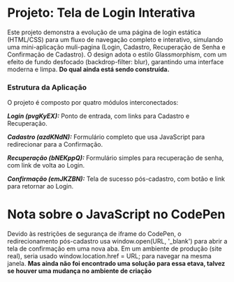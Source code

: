 # Projeto: Tela de Login Interativa

Este projeto demonstra a evolução de uma página de login estática (HTML/CSS) para um fluxo de navegação completo e interativo, simulando uma mini-aplicação muli-pagina (Login, Cadastro, Recuperação de 
Senha e Confirmação de Cadastro). O design adota o estilo Glassmorphism, com um efeito de fundo desfocado (backdrop-filter: blur), garantindo uma interface moderna e limpa. **Do qual ainda está sendo construída.**


### Estrutura da Aplicação


O projeto é composto por quatro módulos interconectados:

***Login (pvgKyEX):*** Ponto de entrada, com links para Cadastro e Recuperação.

***Cadastro (azdKNdN):*** Formulário completo que usa JavaScript para redirecionar para a Confirmação.

***Recuperação (bNEKppQ):*** Formulário simples para recuperação de senha, com link de volta ao Login.

***Confirmação (emJKZBN):*** Tela de sucesso pós-cadastro, com botão e link para retornar ao Login.

# Nota sobre o JavaScript no CodePen
Devido às restrições de segurança de iframe do CodePen, o redirecionamento pós-cadastro usa window.open(URL, '_blank') para abrir a tela de confirmação em uma nova aba. Em um ambiente de produção (site 
real), seria usado window.location.href = URL; para navegar na mesma janela. **Mas ainda não foi encontrado uma solução para essa etava, talvez se houver uma mudança no ambiente de criação**

